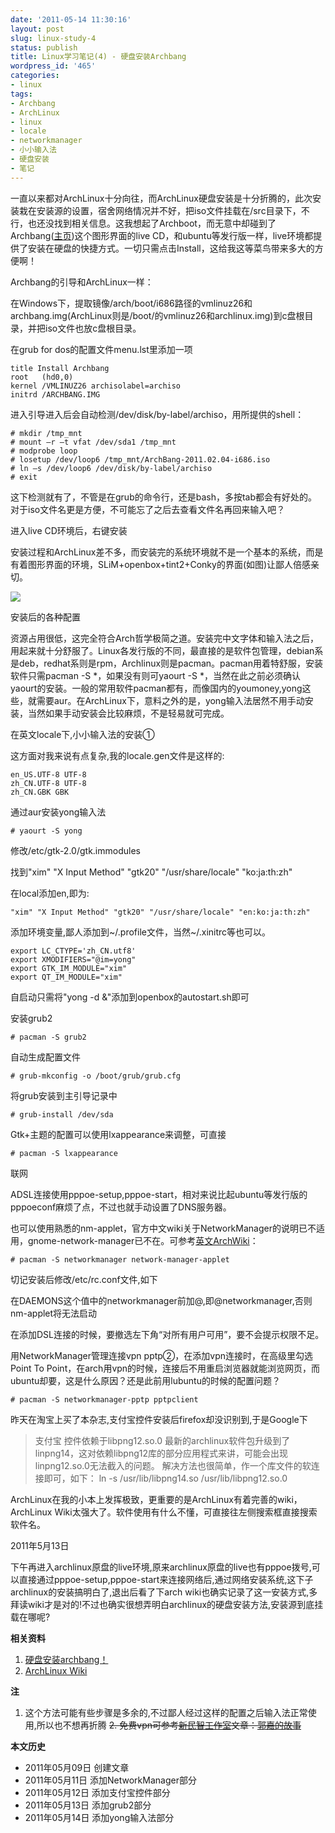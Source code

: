 ```yaml
---
date: '2011-05-14 11:30:16'
layout: post
slug: linux-study-4
status: publish
title: Linux学习笔记(4) - 硬盘安装Archbang
wordpress_id: '465'
categories:
- linux
tags:
- Archbang
- ArchLinux
- linux
- locale
- networkmanager
- 小小输入法
- 硬盘安装
- 笔记
---
```


一直以来都对ArchLinux十分向往，而ArchLinux硬盘安装是十分折腾的，此次安装栽在安装源的设置，宿舍网络情况并不好，把iso文件挂载在/src目录下，不行，也还没找到相关信息。这我想起了Archboot，而无意中却碰到了Archbang([主页](http://archbang.org))这个图形界面的live CD，和ubuntu等发行版一样，live环境都提供了安装在硬盘的快捷方式。一切只需点击Install，这给我这等菜鸟带来多大的方便啊！

Archbang的引导和ArchLinux一样：

在Windows下，提取镜像/arch/boot/i686路径的vmlinuz26和archbang.img(ArchLinux则是/boot/的vmlinuz26和archlinux.img)到c盘根目录，并把iso文件也放c盘根目录。

在grub for dos的配置文件menu.lst里添加一项

    title Install Archbang
    root   (hd0,0)
    kernel /VMLINUZ26 archisolabel=archiso
    initrd /ARCHBANG.IMG


进入引导进入后会自动检测/dev/disk/by-label/archiso，用所提供的shell：

    # mkdir /tmp_mnt
    # mount –r –t vfat /dev/sda1 /tmp_mnt
    # modprobe loop
    # losetup /dev/loop6 /tmp_mnt/ArchBang-2011.02.04-i686.iso
    # ln –s /dev/loop6 /dev/disk/by-label/archiso
    # exit

这下检测就有了，不管是在grub的命令行，还是bash，多按tab都会有好处的。对于iso文件名更是方便，不可能忘了之后去查看文件名再回来输入吧？

进入live CD环境后，右键安装

安装过程和ArchLinux差不多，而安装完的系统环境就不是一个基本的系统，而是有着图形界面的环境，SLiM+openbox+tint2+Conky的界面(如图)让鄙人倍感亲切。

[![](http://i951.photobucket.com/albums/ad353/Fooleap/Blog/Fooleap/2011-05-08--1304866398_1024x768_scrot.png)](http://i951.photobucket.com/albums/ad353/Fooleap/Blog/Fooleap/2011-05-08--1304866398_1024x768_scrot.png)

安装后的各种配置

资源占用很低，这完全符合Arch哲学极简之道。安装完中文字体和输入法之后，用起来就十分舒服了。Linux各发行版的不同，最直接的是软件包管理，debian系是deb，redhat系则是rpm，Archlinux则是pacman。pacman用着特舒服，安装软件只需pacman -S *，如果没有则可yaourt -S *，当然在此之前必须确认yaourt的安装。一般的常用软件pacman都有，而像国内的youmoney,yong这些，就需要aur。在ArchLinux下，意料之外的是，yong输入法居然不用手动安装，当然如果手动安装会比较麻烦，不是轻易就可完成。

在英文locale下,小小输入法的安装①

这方面对我来说有点复杂,我的locale.gen文件是这样的:

    en_US.UTF-8 UTF-8
    zh_CN.UTF-8 UTF-8
    zh_CN.GBK GBK

通过aur安装yong输入法

    # yaourt -S yong

修改/etc/gtk-2.0/gtk.immodules

找到"xim" "X Input Method" "gtk20" "/usr/share/locale" "ko:ja:th:zh"

在local添加en,即为:

    "xim" "X Input Method" "gtk20" "/usr/share/locale" "en:ko:ja:th:zh"

添加环境变量,鄙人添加到~/.profile文件，当然~/.xinitrc等也可以。

    export LC_CTYPE='zh_CN.utf8'
    export XMODIFIERS="@im=yong"
    export GTK_IM_MODULE="xim"
    export QT_IM_MODULE="xim"

自启动只需将"yong -d &"添加到openbox的autostart.sh即可

安装grub2

    # pacman -S grub2

自动生成配置文件

    # grub-mkconfig -o /boot/grub/grub.cfg

将grub安装到主引导记录中

    # grub-install /dev/sda

Gtk+主题的配置可以使用lxappearance来调整，可直接

    # pacman -S lxappearance

联网

ADSL连接使用pppoe-setup,pppoe-start，相对来说比起ubuntu等发行版的pppoeconf麻烦了点，不过也就手动设置了DNS服务器。

也可以使用熟悉的nm-applet，官方中文wiki关于NetworkManager的说明已不适用，gnome-network-manager已不在。可参考[英文ArchWiki](https://wiki.archlinux.org/index.php/NetworkManager)：

    # pacman -S networkmanager network-manager-applet

切记安装后修改/etc/rc.conf文件,如下

在DAEMONS这个值中的networkmanager前加@,即@networkmanager,否则nm-applet将无法启动

在添加DSL连接的时候，要撤选左下角“对所有用户可用”，要不会提示权限不足。

用NetworkManager管理连接vpn pptp②，在添加vpn连接时，在高级里勾选Point To Point，在arch用vpn的时候，连接后不用重启浏览器就能浏览网页，而ubuntu却要，这是什么原因？还是此前用lubuntu的时候的配置问题？

    # pacman -S networkmanager-pptp pptpclient

昨天在淘宝上买了本杂志,支付宝控件安装后firefox却没识别到,于是Google下

> 支付宝 控件依赖于libpng12.so.0 最新的archlinux软件包升级到了linpng14，这对依赖libpng12库的部分应用程式来讲，可能会出现linpng12.so.0无法截入的问题。 解决方法也很简单，作一个库文件的软连接即可，如下： ln -s /usr/lib/libpng14.so /usr/lib/libpng12.so.0

ArchLinux在我的小本上发挥极致，更重要的是ArchLinux有着完善的wiki，ArchLinux Wiki太强大了。软件使用有什么不懂，可直接往左侧搜索框直接搜索软件名。

2011年5月13日

下午再进入archlinux原盘的live环境,原来archlinux原盘的live也有pppoe拨号,可以直接通过pppoe-setup,pppoe-start来连接网络后,通过网络安装系统,这下子archlinux的安装搞明白了,退出后看了下arch wiki也确实记录了这一安装方式,多拜读wiki才是对的!不过也确实很想弄明白archlinux的硬盘安装方法,安装源到底挂载在哪呢?

**相关资料**

1. [硬盘安装archbang！](http://bbs.wuyou.com/viewthread.php?tid=191789)
2. [ArchLinux Wiki](https://wiki.archlinux.org/index.php/Main_Page)

**注**

1. 这个方法可能有些步骤是多余的,不过鄙人经过这样的配置之后输入法正常使用,所以也不想再折腾
<del>2. 免费vpn可参考[新民智工作室](http://samozi.com/)文章：[郭嘉的故事](http://samozi.com/internet/tenacy-vpn-free-service.html)</del>

**本文历史**

* 2011年05月09日  创建文章
* 2011年05月11日  添加NetworkManager部分
* 2011年05月12日  添加支付宝控件部分
* 2011年05月13日  添加grub2部分
* 2011年05月14日  添加yong输入法部分
